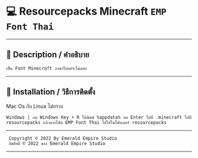 #  💻 Resourcepacks Minecraft ```EMP Font Thai```
---
## 📃 Description / คำอธิบาย
```
เป็น Font Minecraft ภาษาไทยสระไม่ลอย
```

---
## 📖 Installation / วิธีการติดตั้ง
Mac Os กับ Linux ไม่ทราบ

```shell
Windows | กด Windows Key + R ให้พิมพ์ %appdata% กด Enter ไปที่ .minecraft ไปที่ resourcepacks แล้วลากไฟล์ EMP Font Thai ไปใส่ในโฟลเดอร์ resourcepacks
```
---

```
 Copyright © 2022 By Emerald Empire Studio
 ลิขสิทธิ์ © 2022 ของ Emerald Empire Studio
```
---